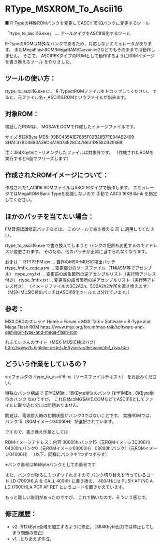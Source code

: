 ﻿# RType_MSXROM_To_Ascii16
 
■ R-Typeの特殊ROMバンクを変更してASCII 16KBバンクに変更するツール

「rtype_to_ascii16.exe」 .... アールタイプをASCII16化するツール

R-TypeのROMは特殊なバンクであるため、対応しないエミュレータがあります。
またMegaFlashROM/MegaRAM/Carvonire2などでもそのままでは動作しません。
そこで、
ASCII16KタイプのROMとして動作するようにROMイメージを書き換えるツール
を作りました。

## ツールの使い方：

rtype_to_ascii16.exe
に、
R-TypeのROMファイルをドロップしてください。
すると、元ファイル名+_ASCII16.ROMというファイルが出来ます。

## 対象ROM：

検証したROMは、
MGSAVE.COMで作成したイメージファイルです。

サイズ:512KByte
MD5: 99BC435A1E7885F02B28B7FE94AB2499
SHA1:37BD4680A36C3A1A078E2BC47B631D858D9296B8

注：384Kbyteにトリミングしたファイルは対象外です。
   （作成されたROMを実行すると6面でフリーズします）

## 作成されたROMイメージについて：

作成された*_ACII16.ROMファイルはASCII16タイプで動作します。
エミュレータではMegaROM Bank Typeを認識しないので
手動で ASCII 16KB Bank を指定してください。


## ほかのパッチを当てたい場合：

FM音源認識修正パッチなどは、
このツールで書き換える 前 に適用してください。

rtype_to_ascii16.exe で書き換えてしまうと
バンクの配置も変更するのでアドレスが変更されます。
そのため、他のパッチが正常に当てられなくなります。

おまけ：
	RTYPEFM.ips ... 自作のMSX-MUSIC検出パッチ
	rtype_fmfix_code.asm ... 変更部分のソースファイル（TNIASM等でアセンブル）
	rtype_org.txt ... 変更前の該当箇所の逆アセンブルリスト（実行時アドレス付き）
	rtype_fmfix.txt ... 変更後の該当箇所の逆アセンブルリスト（実行時アドレス付き）
	（イメージファイルの3C2A2h、5C2A2h2か所を置き換えます）
	（MSX-MUSIC検出パッチはASCII16化ツールとは分けています。）

## 参考：

MSX.ORGのスレッド
Home » Forum » MSX Talk » Software » R-Type and Mega Flash ROM
https://www.msx.org/forum/msx-talk/software-and-gaming/r-type-and-mega-flash-rom

れふてぃさんのサイト（MSX-MUSIC検出バグ）
http://www7b.biglobe.ne.jp/~leftyserve/delusion/del_rtyp.htm

## どういう作業をしているの？

srcフォルダの rtype_to_ascii16.py（ソースファイルテキスト）
をお読みください。

特殊なバンク構成で
前半2MBit：16KByte単位のバンク
後半1MBit：8KByte単位のバンク
なのですが、
これ自体はMGSAVE.COMなどでASCII16としてファイルに取り込む分には問題ありません。

問題は、電源投入時の初期状態がバンク0ではないことです。
実機ROMでは、バンク15（ROMイメージ3C000H）が選択されています。

ですので、書き換え作業としては

ROMイメージアドレス：内容
00000h:バンク15（元ROMイメージ3C000H）
04000h:バンク0（元ROMイメージ00000H）
08000h:バンク1（元ROMイメージ04000H）
（以下、同様にバンクを1つずつずらす）

※バンク番号は16kByteバンクとしての番号です

また、バンクが後ろに１つずつずれますので
バンク切り替えを行っているコード
	LD (7000H),A
を
	CALL 4004H
に書き換え、
4004Hには
	PUSH AF
	INC A
	LD (7000H),A
	POP AF
	RET
というコードを置きかえています。

もっと難しい説明があったのですが、
これで動いたので、そういう感じで。

## 修正履歴：
- v2...512kByte全域を加工するように修正。（384Kbyte出力では停止してしまう問題の修正）
- v1...とりあえず作成。
